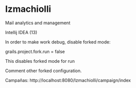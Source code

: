 Izmachiolli
===========

Mail analytics and management


Intellij IDEA (13)

In order to make work debug, disable forked mode:

grails.project.fork.run = false

This disables forked mode for run

Comment other forked configuration.

Campañas: http://localhost:8080/Izmachiolli/campaign/index


